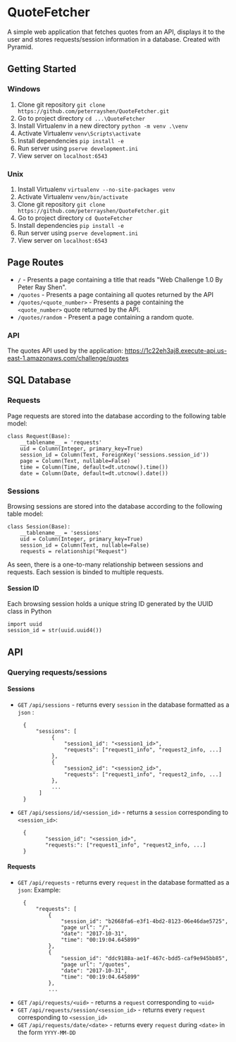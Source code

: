 # QuoteFetcher
A simple web application that fetches quotes from an API, displays it to the user and stores requests/session information in a database. Created with Pyramid.
## Getting Started
### Windows
1. Clone git repository `git clone https://github.com/peterrayshen/QuoteFetcher.git`
2. Go to project directory `cd ...\QuoteFetcher`
3. Install Virtualenv in a new directory `python -m venv .\venv`
4. Activate Virtualenv `venv\Scripts\activate`
4. Install dependencies `pip install -e`
5. Run server using `pserve development.ini`
6. View server on `localhost:6543`
### Unix
1. Install Virtualenv `virtualenv --no-site-packages venv`
2. Activate Virtualenv `venv/bin/activate`
3. Clone git repository `git clone https://github.com/peterrayshen/QuoteFetcher.git`
4. Go to project directory `cd QuoteFetcher`
5. Install dependencies `pip install -e`
6. Run server using `pserve development.ini`
7. View server on `localhost:6543`
## Page Routes
 * `/` - Presents a page containing a title that reads "Web Challenge 1.0 By Peter Ray Shen".
 * `/quotes` - Presents a page containing all quotes returned by the API
 * `/quotes/<quote_number>` - Presents a page containing the `<quote_number>` quote returned by the API.
 * `/quotes/random` - Present a page containing a random quote. 
 ### API
 The quotes API used by the application: https://1c22eh3aj8.execute-api.us-east-1.amazonaws.com/challenge/quotes
## SQL Database
### Requests
Page requests are stored into the database according to the following table model:
```
class Request(Base):
    __tablename__ = 'requests'
    uid = Column(Integer, primary_key=True)
    session_id = Column(Text, ForeignKey('sessions.session_id'))
    page = Column(Text, nullable=False)
    time = Column(Time, default=dt.utcnow().time())
    date = Column(Date, default=dt.utcnow().date())
```
### Sessions
Browsing sessions are stored into the database according to the following table model:
```
class Session(Base):
    __tablename__ = 'sessions'
    uid = Column(Integer, primary_key=True)
    session_id = Column(Text, nullable=False)
    requests = relationship("Request")
```
As seen, there is a one-to-many relationship between sessions and requests. Each session is binded to multiple requests.
#### Session ID
Each browsing session holds a unique string ID generated by the UUID class in Python
```
import uuid
session_id = str(uuid.uuid4())
```
## API
### Querying requests/sessions
#### Sessions
* `GET` `/api/sessions` - returns every `session` in the database formatted as a `json` :
```
     {
         "sessions": [
              {
                  "session1_id": "<session1_id>",
                  "requests": ["request1_info", "request2_info, ...]
              },
              {
                  "session2_id": "<session2_id>",
                  "requests": ["request1_info", "request2_info, ...]
              },
              ...
          ]
     }
``` 
* `GET` `/api/sessions/id/<session_id>` - returns a `session` corresponding to `<session_id>`:
```
     {
            "session_id": "<session_id>",
            "requests:": ["request1_info", "request2_info, ...]
     }
```
#### Requests
* `GET` `/api/requests` - returns every `request` in the database formatted as a `json`:
Example:
```
     {
         "requests": [
             {
                 "session_id": "b2668fa6-e3f1-4bd2-8123-06e46dae5725",
                 "page url": "/",
                 "date": "2017-10-31",
                 "time": "00:19:04.645899"
             },
             {
                 "session_id": "ddc9188a-ae1f-467c-bdd5-caf9e945bb85",
                 "page url": "/quotes",
                 "date": "2017-10-31",
                 "time": "00:19:04.645899"
             },
             ...
```
* `GET` `/api/requests/<uid>` - returns a `request` corresponding to `<uid>`
* `GET` `/api/requests/session/<session_id>` - returns every `request` corresponding to `<session_id>`
* `GET` `/api/requests/date/<date>` - returns every `request` during `<date>` in the form `YYYY-MM-DD`



